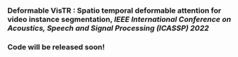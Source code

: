 ### Deformable VisTR : Spatio temporal deformable attention for video instance segmentation,  *IEEE International Conference on Acoustics, Speech and Signal Processing (ICASSP) 2022*
### Code will be released soon!
